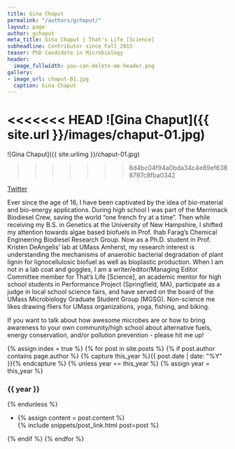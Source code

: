```yaml
---
title: Gina Chaput
permalink: "/authors/gchaput/"
layout: page
author: gchaput
meta_title: Gina Chaput | That's Life [Science]
subheadline: Contributor since Fall 2015
teaser: PhD Candidate in Microbiology
header:
  image_fullwidth: you-can-delete-me-header.png
gallery:
- image_url: chaput-01.jpg
  caption: Gina Chaput
---
```


<<<<<<< HEAD
![Gina Chaput]({{ site.url }}/images/chaput-01.jpg)
=======
![Gina Chaput]({{ site.urlimg }}/chaput-01.jpg)
>>>>>>> 8d4bc04f94a0bda34c4e89ef6388797c8fba0342

[Twitter](https://twitter.com/g_chaput13)

Ever since the age of 16, I have been captivated by the idea of bio-material and bio-energy applications. During high school I was part of the Merrimack Biodiesel Crew, saving the world “one french fry at a time”. Then while receiving my B.S. in Genetics at the University of New Hampshire, I shifted my attention towards algae based biofuels in Prof. Ihab Farag’s Chemical Engineering Biodiesel Research Group. Now as a Ph.D. student in Prof. Kristen DeAngelis’ lab at UMass Amherst, my research interest is understanding the mechanisms of anaerobic bacterial degradation of plant lignin for lignocellulosic biofuel as well as bioplastic production. When I am not in a lab coat and goggles, I am a writer/editor/Managing Editor Committee member for That’s Life [Science], an academic mentor for high school students in Performance Project (Springfield, MA), participate as a judge in local school science fairs, and have served on the board of the UMass Microbiology Graduate Student Group (MGSG). Non-science me likes drawing fliers for UMass organizations, yoga, fishing, and biking. 

If you want to talk about how awesome microbes are or how to bring awareness to your own community/high school about alternative fuels, energy conservation, and/or pollution prevention - please hit me up!

{% assign index = true %}
{% for post in site.posts %}
{% if post.author contains page.author %}
{% capture this_year %}{{ post.date | date: "%Y" }}{% endcapture %}
{% unless year == this_year %}
{% assign year = this_year %}
<h3>{{ year }}</h3>
{% endunless %}
<ul style="list-style-type:disc">
 <li> 
 {% assign content = post.content %} 
 <article>
 {% include snippets/post_link.html post=post %}
 </article>
 </li>
</ul>
{% endif %}
{% endfor %}
